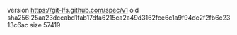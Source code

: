 version https://git-lfs.github.com/spec/v1
oid sha256:25aa23dccabd1fab17dfa6215ca2a49d3162fce6c1a9f94dc2f2fb6c2313c6ac
size 57419
